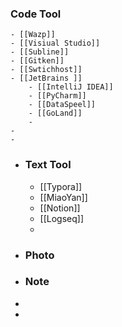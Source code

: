 ### Code Tool
	- [[Wazp]]
	- [[Visiual Studio]]
	- [[Subline]]
	- [[Gitken]]
	- [[Swtichhost]]
	- [[JetBrains ]]
		- [[IntelliJ IDEA]]
		- [[PyCharm]]
		- [[DataSpeel]]
		- [[GoLand]]
		-
	-
	-
- ### Text Tool
	- [[Typora]]
	- [[MiaoYan]]
	- [[Notion]]
	- [[Logseq]]
	-
- ### Photo
- ### Note
-
-